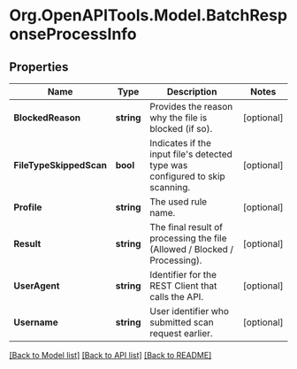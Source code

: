 
# Org.OpenAPITools.Model.BatchResponseProcessInfo

## Properties

Name | Type | Description | Notes
------------ | ------------- | ------------- | -------------
**BlockedReason** | **string** | Provides the reason why the file is blocked (if so). | [optional] 
**FileTypeSkippedScan** | **bool** | Indicates if the input file&#39;s detected type was configured to skip scanning. | [optional] 
**Profile** | **string** | The used rule name. | [optional] 
**Result** | **string** | The final result of processing the file (Allowed / Blocked / Processing). | [optional] 
**UserAgent** | **string** | Identifier for the REST Client that calls the API. | [optional] 
**Username** | **string** | User identifier who submitted scan request earlier. | [optional] 

[[Back to Model list]](../README.md#documentation-for-models)
[[Back to API list]](../README.md#documentation-for-api-endpoints)
[[Back to README]](../README.md)

